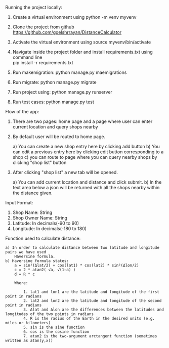 Running the project locally:

1. Create a virtual environment using
    python -m venv myvenv

2. Clone the project from github
    https://github.com/goelshrrayan/DistanceCalculator

3. Activate the virtual environment using
    source myvenv/bin/activate

4. Navigate inside the project folder and install requirements.txt using command line     
    pip install -r requirements.txt

5. Run makemigration:
    python manage.py maemigrations

6. Run migrate:
    python manage.py migrate

7. Run project using:
    python manage.py runserver

8. Run test cases:
    python manage.py test    

Flow of the app:

1. There are two pages: home page and a page where user can enter current location and query shops nearby

2. By default user will be routed to home page.

    a) You can create a new shop entry here by clicking add button
    b) You can edit a previous entry here by clicking edit button corresponding to a shop
    c) you can route to page where you can query nearby shops by clicking "shop list" button

3. After clicking "shop list" a new tab will be opened.

    a) You can add current location and distance and click submit.
    b) In the text area below a json will be returned with all the shops nearby within the distance given.

Input Format:
1. Shop Name: String
2. Shop Owner Name: String
3. Latitude: In decimals(-90 to 90)
4. Longitude: In decimals(-180 to 180)   

Function used to calculate distance:

    a) In order to calculate distance between two latitude and longitude pairs we have used
        Haversine formula.
    b) Haversine formula states:
        a = sin²(Δlat/2) + cos(lat1) * cos(lat2) * sin²(Δlon/2)
        c = 2 * atan2( √a, √(1−a) )
        d = R * c     

        Where:

            1. lat1 and lon1 are the latitude and longitude of the first point in radians
            2. lat2 and lon2 are the latitude and longitude of the second point in radians
            3. Δlat and Δlon are the differences between the latitudes and longitudes of the two points in radians
            4. R is the radius of the Earth in the desired units (e.g. miles or kilometers)
            5. sin is the sine function
            6. cos is the cosine function
            7. atan2 is the two-argument arctangent function (sometimes written as atan(y,x))
